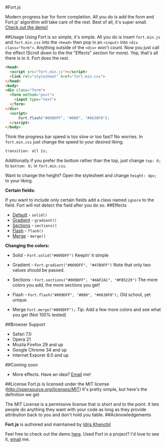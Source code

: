#Fort.js

Modern progress bar for form completion.
All you do is add the form and Fort.js' algorithm will take care of the rest. Best of all, it's super small. [Check out the demo!](https://idriskhenchil.me/fort)

##Usage
Using Fort is so simple, it's simple. All you do is insert `fort.min.js` and `fort.min.css` into the `<head>` then pop in an `<input>` into `<div class="form">`. Anything outside of the `<div>` won't count. Now you just call the effect (Scroll down to the the "Effects" section for more). Yep, that's all there is to it. Fort does the rest.
```html
<head>
  <script src="fort.min.js"></script>
  <link rel="stylesheet" href="fort.min.css">
</head>
<body>
<div class="form">
  <form method="post">
    <input type="text">
  </form>
</div>
  <script>
      Fort.flash("#009DFF", "#000", "#6638F0");
  </script>
</body>
```


Think the progress bar speed is too slow or too fast? No worries. In `fort.min.css` just change the speed to your desired liking.
```css
transition: all 1s;
```
Additionally if you prefer the bottom rather than the top, just change `top: 0;` to `bottom: 0;` in `fort.min.css`.

Want to change the height? Open the stylesheet and change `height: 4px;` to your liking.

**Certain fields:**

If you want to include only certain fields add a class named `ignore` to the field. Fort will not detect the field after you do so.
##Effects
 * [Default](http://idriskhenchil.me/fort/) - `solid()`
 * [Gradient](http://idriskhenchil.me/fort/gradient) - `gradient()`
 * [Sections](http://idriskhenchil.me/fort/sections) - `sections()`
 * [Flash](http://idriskhenchil.me/fort/flash) - `flash()`
 * [Merge](http://idriskhenchil.me/fort/merge) - `merge()`



**Changing the colors:**
* Solid - `Fort.solid("#009DFF")` Keepin' it simple

* Gradient - `Fort.gradient("#009DFF", "#47B9FF")` Note that only two values should be passed.

* Sections - `Fort.sections("#009DFF", "#4AF2A1", "#FB5229")` The more colors you add, the more sections you get!

* Flash - `Fort.flash("#009DFF", "#000", "#6638F0");` Old school, yet unique.

* Merge `Fort.merge("#009DFF");` *Tip*: Add a few more colors and see what you get (Not 100% tested)

##Browser Support
 * Safari 7.0 
 * Opera 21 
 * Mozila Firefox 29 and up
 * Google Chrome 34 and up
 * Internet Exporer 8.0 and up 
 
##Coming soon
 * More effects. Have an idea? [Email](mailto:idriskhenchil@gmail.com) me!

##License
Fort.js is licensed under the MIT license (http://opensource.org/licenses/MIT)
It's pretty simple, but here's the definition we get

The MIT License is a permissive license that is short and to the point. It lets people do anything they want with your code as long as they provide attribution back to you and don't hold you liable.
##Acknowledgements

**Fort.js** is authored and maintained by [Idris Khenchil](http://idriskhenchil.me)




Feel free to check out the demo [here](http://idriskhenchil.me/fort). Used Fort in a project? I'd love to see it, [email](mailto:idriskhenchil@gmail.com) me.
